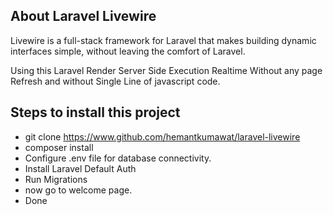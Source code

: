 

## About Laravel Livewire

Livewire is a full-stack framework for Laravel that makes building dynamic interfaces simple, without leaving the comfort of Laravel.

Using this Laravel Render Server Side Execution Realtime Without any page Refresh and without Single Line of javascript code.

## Steps to install this project

- git clone https://www.github.com/hemantkumawat/laravel-livewire
- composer install
- Configure .env file for database connectivity.
- Install Laravel Default Auth
- Run Migrations
- now go to welcome page.
- Done 
